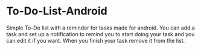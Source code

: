 # To-Do-List-Android

Simple To-Do list with a reminder for tasks made for android.
You can add a task and set up a notification to remind you to start doing your task and you can edit it if you want. 
When you finish your task remove it from the list.
